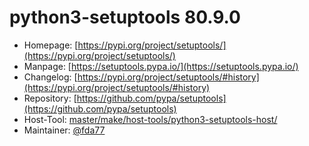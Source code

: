 # python3-setuptools 80.9.0
 - Homepage: [https://pypi.org/project/setuptools/](https://pypi.org/project/setuptools/)
 - Manpage: [https://setuptools.pypa.io/](https://setuptools.pypa.io/)
 - Changelog: [https://pypi.org/project/setuptools/#history](https://pypi.org/project/setuptools/#history)
 - Repository: [https://github.com/pypa/setuptools](https://github.com/pypa/setuptools)
 - Host-Tool: [master/make/host-tools/python3-setuptools-host/](https://github.com/Freetz-NG/freetz-ng/tree/master/make/host-tools/python3-setuptools-host/)
 - Maintainer: [@fda77](https://github.com/fda77)

